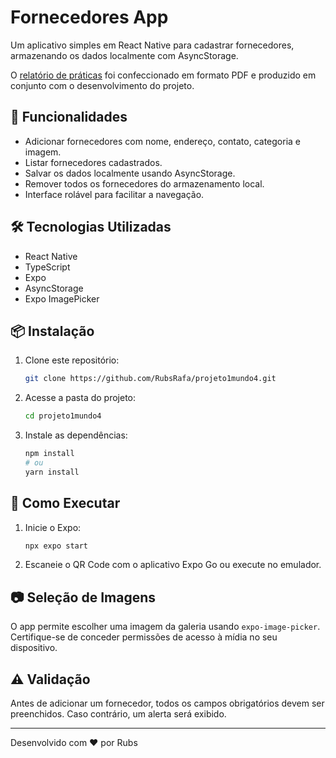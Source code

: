 # Fornecedores App

Um aplicativo simples em React Native para cadastrar fornecedores, armazenando os dados localmente com AsyncStorage.

O [relatório de práticas](https://github.com/user-attachments/files/19446951/Projeto.Nivel.5_.Por.que.nao.paralelizar_.pdf) foi confeccionado em formato PDF e produzido em conjunto com o desenvolvimento do projeto.

## 📌 Funcionalidades
- Adicionar fornecedores com nome, endereço, contato, categoria e imagem.
- Listar fornecedores cadastrados.
- Salvar os dados localmente usando AsyncStorage.
- Remover todos os fornecedores do armazenamento local.
- Interface rolável para facilitar a navegação.

## 🛠️ Tecnologias Utilizadas
- React Native
- TypeScript
- Expo
- AsyncStorage
- Expo ImagePicker

## 📦 Instalação
1. Clone este repositório:
   ```bash
   git clone https://github.com/RubsRafa/projeto1mundo4.git
   ```
2. Acesse a pasta do projeto:
   ```bash
   cd projeto1mundo4
   ```
3. Instale as dependências:
   ```bash
   npm install
   # ou
   yarn install
   ```

## 🚀 Como Executar
1. Inicie o Expo:
   ```bash
   npx expo start
   ```
2. Escaneie o QR Code com o aplicativo Expo Go ou execute no emulador.

## 📷 Seleção de Imagens
O app permite escolher uma imagem da galeria usando `expo-image-picker`. Certifique-se de conceder permissões de acesso à mídia no seu dispositivo.

## ⚠️ Validação
Antes de adicionar um fornecedor, todos os campos obrigatórios devem ser preenchidos. Caso contrário, um alerta será exibido.

---
Desenvolvido com ❤️ por Rubs

